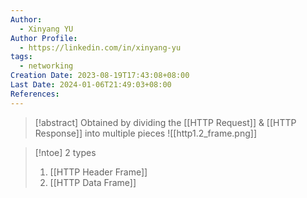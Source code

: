 ```yaml
---
Author:
  - Xinyang YU
Author Profile:
  - https://linkedin.com/in/xinyang-yu
tags:
  - networking
Creation Date: 2023-08-19T17:43:08+08:00
Last Date: 2024-01-06T21:49:03+08:00
References: 
---
```

>[!abstract] Obtained by dividing the [[HTTP Request]] & [[HTTP Response]] into multiple pieces
>![[http1.2_frame.png]]

>[!ntoe] 2 types
>1. [[HTTP Header Frame]]
>2. [[HTTP Data Frame]]